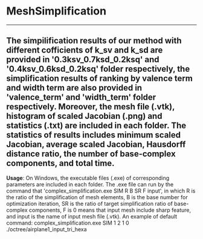 # MeshSimplification
---------------------
The simpilification results of our method with different cofficients of k_sv and k_sd are provided in '0.3ksv_0.7ksd_0.2ksq' and '0.4ksv_0.6ksd_0.2ksq' folder respectively, the simplification results of ranking by valence term and width term are also provided in 'valence_term' and 'width_term' folder respectively. Moreover, the mesh file (.vtk), histogram of scaled Jacobian (.png) and statistics (.txt) are included in each folder. The statistics of results includes minimum scaled Jacobian, average scaled Jacobian, Hausdorff distance ratio, the number of base-complex components, and total time.
----------------------
**Usage**: On Windows, the executable files (.exe) of corresponding parameters are included in each folder. 
	The .exe file can run by the command that 'complex_simplification.exe SIM R B SR F input', in which R is the ratio of
	the simplification of mesh elements, B is the base number for optimization iteration, SR is the ratio of target
	simplification ratio of base-complex components, F is 0 means that input mesh include sharp feature, and input is the
	name of input mesh file (.vtk).
	An example of default command: complex_simplification.exe SIM 1 2 1 0 ./octree/airplane1_input_tri_hexa